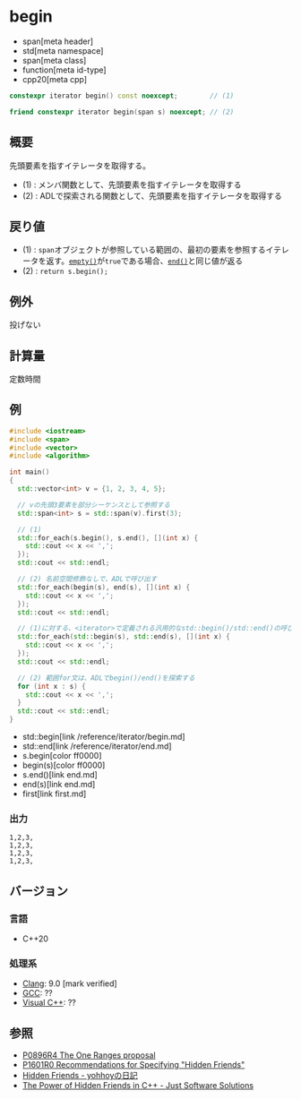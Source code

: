 # begin
* span[meta header]
* std[meta namespace]
* span[meta class]
* function[meta id-type]
* cpp20[meta cpp]

```cpp
constexpr iterator begin() const noexcept;        // (1)

friend constexpr iterator begin(span s) noexcept; // (2)
```

## 概要
先頭要素を指すイテレータを取得する。

- (1) : メンバ関数として、先頭要素を指すイテレータを取得する
- (2) : ADLで探索される関数として、先頭要素を指すイテレータを取得する


## 戻り値
- (1) : `span`オブジェクトが参照している範囲の、最初の要素を参照するイテレータを返す。[`empty()`](empty.md)が`true`である場合、[`end()`](end.md)と同じ値が返る
- (2) : `return s.begin();`


## 例外
投げない


## 計算量
定数時間


## 例
```cpp example
#include <iostream>
#include <span>
#include <vector>
#include <algorithm>

int main()
{
  std::vector<int> v = {1, 2, 3, 4, 5};

  // vの先頭3要素を部分シーケンスとして参照する
  std::span<int> s = std::span(v).first(3);

  // (1)
  std::for_each(s.begin(), s.end(), [](int x) {
    std::cout << x << ',';
  });
  std::cout << std::endl;

  // (2) 名前空間修飾なしで、ADLで呼び出す
  std::for_each(begin(s), end(s), [](int x) {
    std::cout << x << ',';
  });
  std::cout << std::endl;

  // (1)に対する、<iterator>で定義される汎用的なstd::begin()/std::end()の呼び出し
  std::for_each(std::begin(s), std::end(s), [](int x) {
    std::cout << x << ',';
  });
  std::cout << std::endl;

  // (2) 範囲for文は、ADLでbegin()/end()を探索する
  for (int x : s) {
    std::cout << x << ',';
  }
  std::cout << std::endl;
}
```
* std::begin[link /reference/iterator/begin.md]
* std::end[link /reference/iterator/end.md]
* s.begin[color ff0000]
* begin(s)[color ff0000]
* s.end()[link end.md]
* end(s)[link end.md]
* first[link first.md]

### 出力
```
1,2,3,
1,2,3,
1,2,3,
1,2,3,
```

## バージョン
### 言語
- C++20

### 処理系
- [Clang](/implementation.md#clang): 9.0 [mark verified]
- [GCC](/implementation.md#gcc): ??
- [Visual C++](/implementation.md#visual_cpp): ??


## 参照
- [P0896R4 The One Ranges proposal](http://www.open-std.org/jtc1/sc22/wg21/docs/papers/2018/p0896r4.pdf)
- [P1601R0 Recommendations for Specifying "Hidden Friends"](http://www.open-std.org/jtc1/sc22/wg21/docs/papers/2019/p1601r0.pdf)
- [Hidden Friends - yohhoyの日記](https://yohhoy.hatenadiary.jp/entry/20190531/p1)
- [The Power of Hidden Friends in C++ - Just Software Solutions](https://www.justsoftwaresolutions.co.uk/cplusplus/hidden-friends.html)
